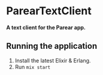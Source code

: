 # ParearTextClient

**A text client for the Parear app.**

## Running the application

1. Install the latest Elixir & Erlang.
2. Run `mix start`

